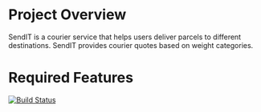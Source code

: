 # Project Overview
SendIT is a courier service that helps users deliver parcels to different destinations. SendIT provides courier quotes based on weight categories.

# Required Features


[![Build Status](https://travis-ci.org/bekeplar/SendIT.svg?branch=ft-user-cancel-parcel)](https://travis-ci.org/bekeplar/SendIT)

 